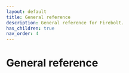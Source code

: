```yaml
---
layout: default
title: General reference
description: General reference for Firebolt.
has_children: true
nav_order: 4
---
```


# General reference
